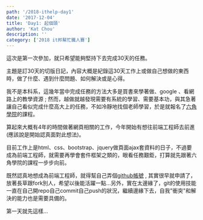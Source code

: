 ```yaml
---
path: '/2018-ithelp-day1'
date: '2017-12-04'
title: 'Day1: 起個頭'
author: 'Kat Chou'
description: ''
category: ['2018 it邦幫忙鐵人賽']
---
```


這次是第一次參加，就只希望能夠堅持下去完成30天的任務。

主題是訂30天的切版日記，內容大概是紀錄這30天工作上或做自己想做的東西時，做了什麼、遇到什麼問題、如何解決或是心得。

我不是本科系，這幾年當中完成任務的方法大多是買書來學著做、google 、看網路上的教學資源 ; 然而，越做就越發現需要有系統的學習、需要基本功，與其急著讓自己看似完成什麼高大上的任務，不如冷靜地找個老師學習，於是就報名了[六角學院](http://www.hexschool.com/)的課程。

算起來大概有4年的時間做著網頁相關的工作，今年開始有想往前端工程師去前進(應該說是開始認真面對此想法)。

目前工作上是html、css、bootstrap、jquery做頁面ajax套資料的日子，不過要成為前端工程師，就需要再學會套件框架之類的，眼看任務艱鉅，打算就先跟著六角學院的課程一步步向前。

既然認真地想成為前端工程師，就得幫自己弄個[github帳號](https://github.com/YuningChou) , 其實很早就申請了，放著長草跟fork別人，希望以後能活躍一點...另外，實在太邊緣了，git的使用技能一直在自己開repo自己commit自己push的狀況，繼續邊緣下去，自我"衝突"和解決的能力也是需要具備的。


第一天就先這樣...
